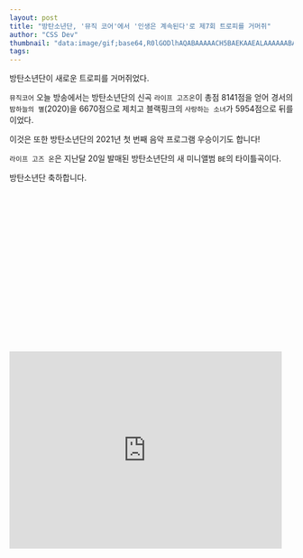 ```yaml
---
layout: post
title: "방탄소년단, '뮤직 코어'에서 '인생은 계속된다'로 제7회 트로피를 거머쥐"
author: "CSS Dev"
thumbnail: "data:image/gif;base64,R0lGODlhAQABAAAAACH5BAEKAAEALAAAAAABAAEAAAICTAEAOw=="
tags: 
---
```



방탄소년단이 새로운 트로피를 거머쥐었다.

`뮤직코어` 오늘 방송에서는 방탄소년단의 신곡 `라이프 고즈온`이 총점 8141점을 얻어 경서의 `밤하늘의 별`(2020)을 6670점으로 제치고 블랙핑크의 `사랑하는 소녀`가 5954점으로 뒤를 이었다.

이것은 또한 방탄소년단의 2021년 첫 번째 음악 프로그램 우승이기도 합니다!

`라이프 고즈 온`은 지난달 20일 발매된 방탄소년단의 새 미니앨범 `BE`의 타이틀곡이다.

방탄소년단 축하합니다.


<div class="video_wrapper" style="padding-top: 56.25%;">
    <iframe id="twitter-widget-0" scrolling="no" frameborder="0" allowtransparency="true" allowfullscreen="true" class="" style="position: static; visibility: visible; width: 483px; height: 349px; display: block; flex-grow: 1;" title="Twitter Tweet" src="https://platform.twitter.com/embed/index.html?dnt=false&amp;embedId=twitter-widget-0&amp;frame=false&amp;hideCard=false&amp;hideThread=false&amp;id=1345287919557349377&amp;lang=en&amp;origin=https%3A%2F%2Fkpopchingu.com%2F2021%2F01%2F02%2Fbts-wins-seventh-trophy-for-life-goes-on-at-music-core%2F&amp;theme=light&amp;widgetsVersion=ed20a2b%3A1601588405575&amp;width=550px" data-tweet-id="1345287919557349377"></iframe>
</div>
